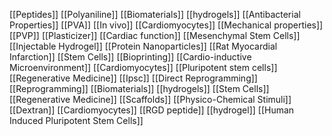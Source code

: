 [[Peptides]]
[[Polyaniline]]
[[Biomaterials]]
[[hydrogels]]
[[Antibacterial Properties]]
[[PVA]]
[[In vivo]]
[[Cardiomyocytes]]
[[Mechanical properties]]
[[PVP]]
[[Plasticizer]]
[[Cardiac function]]
[[Mesenchymal Stem Cells]]
[[Injectable Hydrogel]]
[[Protein Nanoparticles]]
[[Rat Myocardial Infarction]]
[[Stem Cells]]
[[Bioprinting]]
[[Cardio-inductive Microenvironment]]
[[Cardiomyocytes]]
[[Pluripotent stem cells]]
[[Regenerative Medicine]]
[[Ipsc]]
[[Direct Reprogramming]]
[[Reprogramming]]
[[Biomaterials]]
[[hydrogels]]
[[Stem Cells]]
[[Regenerative Medicine]]
[[Scaffolds]]
[[Physico-Chemical Stimuli]]
[[Dextran]]
[[Cardiomyocytes]]
[[RGD peptide]]
[[hydrogel]]
[[Human Induced Pluripotent Stem Cells]]
